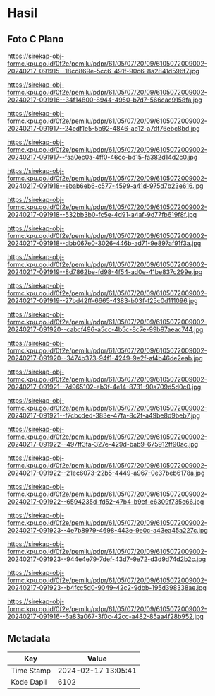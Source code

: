 # Hasil

## Foto C Plano

https://sirekap-obj-formc.kpu.go.id/0f2e/pemilu/pdpr/61/05/07/20/09/6105072009002-20240217-091915--18cd869e-5cc6-491f-90c6-8a2841d596f7.jpg

https://sirekap-obj-formc.kpu.go.id/0f2e/pemilu/pdpr/61/05/07/20/09/6105072009002-20240217-091916--34f14800-8944-4950-b7d7-566cac9158fa.jpg

https://sirekap-obj-formc.kpu.go.id/0f2e/pemilu/pdpr/61/05/07/20/09/6105072009002-20240217-091917--24edf1e5-5b92-4846-ae12-a7df76ebc8bd.jpg

https://sirekap-obj-formc.kpu.go.id/0f2e/pemilu/pdpr/61/05/07/20/09/6105072009002-20240217-091917--faa0ec0a-4ff0-46cc-bd15-fa382d14d2c0.jpg

https://sirekap-obj-formc.kpu.go.id/0f2e/pemilu/pdpr/61/05/07/20/09/6105072009002-20240217-091918--ebab6eb6-c577-4599-a41d-975d7b23e616.jpg

https://sirekap-obj-formc.kpu.go.id/0f2e/pemilu/pdpr/61/05/07/20/09/6105072009002-20240217-091918--532bb3b0-fc5e-4d91-a4af-9d77fb619f8f.jpg

https://sirekap-obj-formc.kpu.go.id/0f2e/pemilu/pdpr/61/05/07/20/09/6105072009002-20240217-091918--dbb067e0-3026-446b-ad71-9e897af91f3a.jpg

https://sirekap-obj-formc.kpu.go.id/0f2e/pemilu/pdpr/61/05/07/20/09/6105072009002-20240217-091919--8d7862be-fd98-4f54-ad0e-41be837c299e.jpg

https://sirekap-obj-formc.kpu.go.id/0f2e/pemilu/pdpr/61/05/07/20/09/6105072009002-20240217-091919--27bd42ff-6665-4383-b03f-f25c0d111096.jpg

https://sirekap-obj-formc.kpu.go.id/0f2e/pemilu/pdpr/61/05/07/20/09/6105072009002-20240217-091920--cabcf496-a5cc-4b5c-8c7e-99b97aeac744.jpg

https://sirekap-obj-formc.kpu.go.id/0f2e/pemilu/pdpr/61/05/07/20/09/6105072009002-20240217-091920--3474b373-94f1-4249-9e2f-af4b46de2eab.jpg

https://sirekap-obj-formc.kpu.go.id/0f2e/pemilu/pdpr/61/05/07/20/09/6105072009002-20240217-091921--7d965102-eb3f-4e14-8731-90a709d5d0c0.jpg

https://sirekap-obj-formc.kpu.go.id/0f2e/pemilu/pdpr/61/05/07/20/09/6105072009002-20240217-091921--f7cbcded-383e-47fa-8c2f-a49be8d9beb7.jpg

https://sirekap-obj-formc.kpu.go.id/0f2e/pemilu/pdpr/61/05/07/20/09/6105072009002-20240217-091922--497ff3fa-327e-429d-bab9-675912ff90ac.jpg

https://sirekap-obj-formc.kpu.go.id/0f2e/pemilu/pdpr/61/05/07/20/09/6105072009002-20240217-091922--21ec6073-22b5-4449-a967-0e37beb6178a.jpg

https://sirekap-obj-formc.kpu.go.id/0f2e/pemilu/pdpr/61/05/07/20/09/6105072009002-20240217-091922--6594235d-fd52-47b4-b9ef-e6309f735c66.jpg

https://sirekap-obj-formc.kpu.go.id/0f2e/pemilu/pdpr/61/05/07/20/09/6105072009002-20240217-091923--4e7b8979-4698-443e-9e0c-a43ea45a227c.jpg

https://sirekap-obj-formc.kpu.go.id/0f2e/pemilu/pdpr/61/05/07/20/09/6105072009002-20240217-091923--944e4e79-7def-43d7-9e72-d3d9d74d2b2c.jpg

https://sirekap-obj-formc.kpu.go.id/0f2e/pemilu/pdpr/61/05/07/20/09/6105072009002-20240217-091923--b4fcc5d0-9049-42c2-9dbb-195d398338ae.jpg

https://sirekap-obj-formc.kpu.go.id/0f2e/pemilu/pdpr/61/05/07/20/09/6105072009002-20240217-091916--6a83a067-3f0c-42cc-a482-85aa4f28b952.jpg


## Metadata

| Key        | Value               |
| ---------- | ------------------- |
| Time Stamp | 2024-02-17 13:05:41 |
| Kode Dapil | 6102                |



